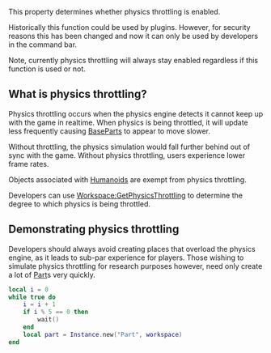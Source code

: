 This property determines whether physics throttling is enabled.

Historically this function could be used by plugins. However, for security reasons this has been changed and now it can only be used by developers in the command bar.

Note, currently physics throttling will always stay enabled regardless if this function is used or not.

What is physics throttling?
---------------------------

Physics throttling occurs when the physics engine detects it cannot keep up with the game in realtime. When physics is being throttled, it will update less frequently causing [BaseParts](https://developer.roblox.com/en-us/api-reference/class/BasePart) to appear to move slower.

Without throttling, the physics simulation would fall further behind out of sync with the game. Without physics throttling, users experience lower frame rates.

Objects associated with [Humanoids](https://developer.roblox.com/en-us/api-reference/class/Humanoid) are exempt from physics throttling.

Developers can use [Workspace:GetPhysicsThrottling](https://developer.roblox.com/en-us/api-reference/function/Workspace/GetPhysicsThrottling) to determine the degree to which physics is being throttled.

Demonstrating physics throttling
--------------------------------

Developers should always avoid creating places that overload the physics engine, as it leads to sub-par experience for players. Those wishing to simulate physics throttling for research purposes however, need only create a lot of [Part](https://developer.roblox.com/en-us/api-reference/class/Part)s very quickly.

```lua
local i = 0
while true do
    i = i + 1
    if i % 5 == 0 then
        wait()
    end
    local part = Instance.new("Part", workspace)
end
```